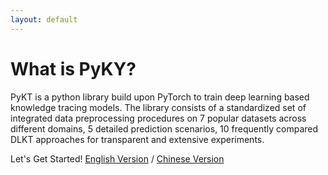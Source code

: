 ```yaml
---
layout: default
---
```


# What is PyKY?

PyKT is a python library build upon PyTorch to train deep learning based knowledge tracing models. The library consists of a standardized set of integrated data preprocessing procedures on 7 popular datasets across different domains, 5 detailed prediction scenarios, 10 frequently compared DLKT approaches for transparent and extensive experiments.

<!-- # User’s Guide -->
Let's Get Started! [English Version](./api.html) / [Chinese Version](./api_cn.html)
